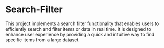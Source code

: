 # Search-Filter
This project implements a search filter functionality that enables users to efficiently search and filter items or data in real time. It is designed to enhance user experience by providing a quick and intuitive way to find specific items from a large dataset.
